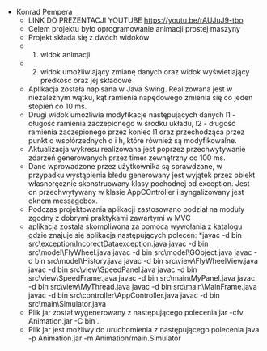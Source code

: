 * Konrad Pempera
     * LINK DO PREZENTACJI YOUTUBE https://youtu.be/rAUJuJ9-tbo
     * Celem projektu było oprogramowanie animacji prostej maszyny
     * Projekt składa się z dwóch widoków
     * 1) widok animacji
     * 2) widok umożliwiający zmianę danych oraz widok wyświetlający predkość oraz jej składowe
     * Aplikacja została napisana w Java Swing. Realizowana jest w niezależnym wątku, kąt ramienia napędowego zmienia się co jeden stopień co 10 ms.
     * Drugi widok umożliwia modyfikacje następujących danych l1 - długość ramienia zaczepionego w środku układu, l2 - długość ramienia zaczepionego przez koniec l1 oraz przechodząca przez punkt o wspłórzednych d i h, które również są modyfikowalne.
     * Aktualizacja wykresu realizowana jest poprzez przechwytywanie zdarzeń generowanych przez timer zewnętrzny co 100 ms.
     * Dane wprowadzone przez użytkownika są sprawdzane, w przypadku wystąpienia błedu generowany jest wyjątek przez obiekt własnoręcznie skonstruowany klasy pochodnej od exception. Jest on przechwytywany w klasie AppCOntroller i syngalizowany jest oknem messagebox.
     * Podczas projektowania aplikacji zastosowano podział na moduły zgodny z dobrymi praktykami zawartymi w MVC
     * aplikacja została skompliwona za pomocą wywołania z katalogu gdzie znajuje się aplikacja następujących poleceń:
     *javac -d bin src\exception\IncorectDataexception.java javac -d bin src\model\FlyWheel.java javac -d bin src\model\GObject.java javac -d bin src\model\History.java javac -d bin src\view\FlyWheelView.java javac -d bin src\view\SpeedPanel.java javac -d bin src\view\SpeedFrame.java javac -d bin src\main\MyPanel.java javac -d bin src\view\MyThread.java javac -d bin src\main\MainFrame.java javac -d bin src\controller\AppController.java javac -d bin src\main\Simulator.java
     * Plik jar został wygenerowany z następującego polecenia
      jar -cfv Animation.jar -C bin .
     * Plik jar jest możliwy do uruchomienia z następującego polecenia
      java -p Animation.jar -m Animation/main.Simulator
